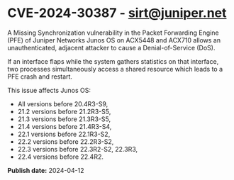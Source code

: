 # CVE-2024-30387 - sirt@juniper.net

A Missing Synchronization vulnerability in the Packet Forwarding Engine (PFE) of Juniper Networks Junos OS on ACX5448 and ACX710 allows an unauthenticated, adjacent attacker to cause a Denial-of-Service (DoS).

If an interface flaps while the system gathers statistics on that interface, two processes simultaneously access a shared resource which leads to a PFE crash and restart.

This issue affects Junos OS:



  *  All versions before 20.4R3-S9,
  *  21.2 versions before 21.2R3-S5, 
  *  21.3 versions before 21.3R3-S5, 
  *  21.4 versions before 21.4R3-S4,
  *  22.1 versions before 22.1R3-S2,
  *  22.2 versions before 22.2R3-S2,
  *  22.3 versions before 22.3R2-S2, 22.3R3,
  *  22.4 versions before 22.4R2.

**Publish date:** 2024-04-12
